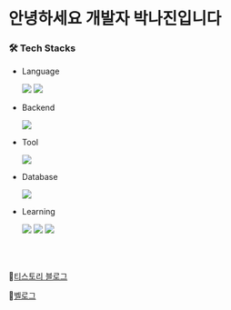 
<!-- 
아이콘 검색 링크 : https://simpleicons.org/

https://img.shields.io/badge/{배지이름}-{css컬러}?style={스타일}&logo={로고}&logoColor={로고컬러}
배지이름 : 원하는 이름 입력 (예시 : Java)

css컬러 : 검색한 아이콘에서 css컬러 입력 (예시 : 007396)

스타일 : plastic, flat, flat-square, for-the-badge, social (예시 : flat-square)
-->
# 안녕하세요 개발자 박나진입니다


### 🛠 Tech Stacks
- Language
  
  <img src="https://img.shields.io/badge/C Sharp-A8B9CC?&logo=Csharp&logoColor=white"/> <img src="https://img.shields.io/badge/javascript-F7DF1E?&logo=javascript&logoColor=white"/> 
- Backend

  <img src="https://img.shields.io/badge/Node.js-5FA04E?&logo=node.js&logoColor=white"/>
- Tool

  <img src="https://img.shields.io/badge/GitHub-181717?&logo=GitHub&logoColor=white"/>
- Database

  <img src="https://img.shields.io/badge/MySQL-4479A1?&logo=MySQL&logoColor=white"/>

- Learning

  <img src="https://img.shields.io/badge/Docker-2496ED?&logo=MySQL&logoColor=white"/> <img src="https://img.shields.io/badge/Redis-DC382D?&logo=Redis&logoColor=white"/> <img src="https://img.shields.io/badge/typescript-3178C6?&logo=javascript&logoColor=white"/>

</br>
</br>

📙[티스토리 블로그](https://cosmosscoding.tistory.com)

📗[벨로그](https://velog.io/@cosmoss/posts)

<!--
**cosmoss919/cosmoss919** is a ✨ _special_ ✨ repository because its `README.md` (this file) appears on your GitHub profile.

Here are some ideas to get you started:

- 🔭 I’m currently working on ...
- 🌱 I’m currently learning ...
- 👯 I’m looking to collaborate on ...
- 🤔 I’m looking for help with ...
- 💬 Ask me about ...
- 📫 How to reach me: ...
- 😄 Pronouns: ...
- ⚡ Fun fact: ...
-->
